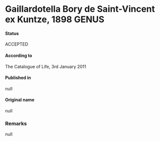 Gaillardotella Bory de Saint-Vincent ex Kuntze, 1898 GENUS
=======

#### Status
ACCEPTED

#### According to
The Catalogue of Life, 3rd January 2011

#### Published in
null

#### Original name
null

### Remarks
null